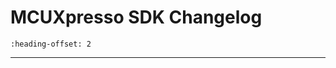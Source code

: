 # MCUXpresso SDK Changelog

```{include} /examples/_boards/frdmmcxl255/ChangeLog_board.md
:heading-offset: 2
```
---
